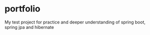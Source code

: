 # portfolio
My test project for practice and deeper understanding of spring boot, spring jpa and hibernate
